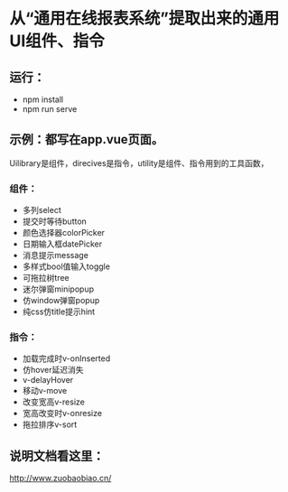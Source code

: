 # 从“通用在线报表系统”提取出来的通用UI组件、指令

## 运行：
* npm install
* npm run serve

## 示例：都写在app.vue页面。
Uilibrary是组件，direcives是指令，utility是组件、指令用到的工具函数，

### 组件：
* 多列select
* 提交时等待button
* 颜色选择器colorPicker
* 日期输入框datePicker
* 消息提示message
* 多样式bool值输入toggle
* 可拖拉树tree
* 迷尔弹窗minipopup
* 仿window弹窗popup
* 纯css仿title提示hint

### 指令：
* 加载完成时v-onInserted
* 仿hover延迟消失
* v-delayHover
* 移动v-move
* 改变宽高v-resize
* 宽高改变时v-onresize
* 拖拉排序v-sort

## 说明文档看这里：
http://www.zuobaobiao.cn/
